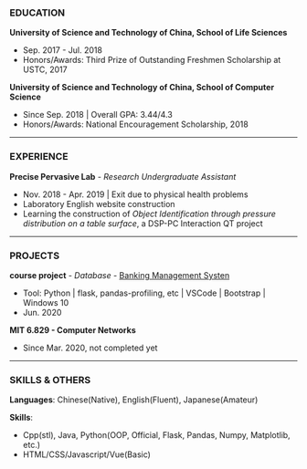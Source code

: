 ### EDUCATION

**University of Science and Technology of China, School of Life Sciences**

- Sep. 2017 - Jul. 2018
- Honors/Awards: Third Prize of Outstanding Freshmen Scholarship at USTC, 2017

**University of Science and Technology of China, School of Computer Science**

- Since Sep. 2018 \| Overall GPA: 3.44/4.3
- Honors/Awards: National Encouragement Scholarship, 2018

***

### EXPERIENCE

**Precise Pervasive Lab** - *Research Undergraduate Assistant*

- Nov. 2018 - Apr. 2019 \| Exit due to physical health problems
- Laboratory English website construction
- Learning the construction of *Object Identification through pressure distribution on a table surface*, a DSP-PC Interaction QT project

***

### PROJECTS

**course project** - *Database* - <a href="https://github.com/zpf0117b/BankingManagementSystem">Banking Management Systen</a>

- Tool: Python \| flask, pandas-profiling, etc \| VSCode \| Bootstrap \| Windows 10
- Jun. 2020

**MIT 6.829 - Computer Networks**

- Since Mar. 2020, not completed yet

***

### SKILLS & OTHERS

**Languages**: Chinese(Native), English(Fluent), Japanese(Amateur)

**Skills**: 

- Cpp(stl), Java, Python(OOP, Official, Flask, Pandas, Numpy, Matplotlib, etc.)
- HTML/CSS/Javascript/Vue(Basic)
